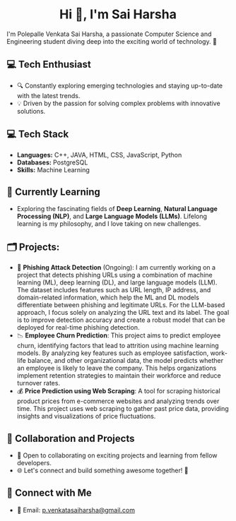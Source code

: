 <h1 align="center">Hi 👋, I'm Sai Harsha</h1>

<!--
**Venkata-Sai-Harsha/Venkata-Sai-Harsha** is a ✨ _special_ ✨ repository because its `README.md` (this file) appears on your GitHub profile.

Here are some ideas to get you started:

- 🔭 I’m currently working on ...
- 🌱 I’m currently learning ...
- 👯 I’m looking to collaborate on ...
- 🤔 I’m looking for help with ...
- 💬 Ask me about ...
- 📫 How to reach me: ...
- 😄 Pronouns: ...
- ⚡ Fun fact: ...
-->



I'm Polepalle Venkata Sai Harsha, a passionate Computer Science and Engineering student diving deep into the exciting world of technology. 🚀

## 💻 Tech Enthusiast  
- 🔍 Constantly exploring emerging technologies and staying up-to-date with the latest trends.  
- 💡 Driven by the passion for solving complex problems with innovative solutions.

## 💻 Tech Stack  
- **Languages:** C++, JAVA, HTML, CSS, JavaScript, Python  
- **Databases:** PostgreSQL  
- **Skills:** Machine Learning

## 🌱 Currently Learning  
- Exploring the fascinating fields of **Deep Learning**, **Natural Language Processing (NLP)**, and **Large Language Models (LLMs)**. Lifelong learning is my philosophy, and I love taking on new challenges.

## 🗂️ Projects:
- 🔐 **Phishing Attack Detection** (Ongoing): I am currently working on a project that detects phishing URLs using a combination of machine learning (ML), deep learning (DL), and large language models (LLM). The dataset includes features such as URL length, IP address, and domain-related information, which help the ML and DL models differentiate between phishing and legitimate URLs. For the LLM-based approach, I focus solely on analyzing the URL text and its label. The goal is to improve detection accuracy and create a robust model that can be deployed for real-time phishing detection.
- 📉 **Employee Churn Prediction**: This project aims to predict employee churn, identifying factors that lead to attrition using machine learning models. By analyzing key features such as employee satisfaction, work-life balance, and other organizational data, the model predicts whether an employee is likely to leave the company. This helps organizations implement retention strategies to maintain their workforce and reduce turnover rates.
- 💰 **Price Prediction using Web Scraping**: A tool for scraping historical product prices from e-commerce websites and analyzing trends over time. This project uses web scraping to gather past price data, providing insights and visualizations of price fluctuations.


## 🤝 Collaboration and Projects  
- 👥 Open to collaborating on exciting projects and learning from fellow developers.  
- 🌐 Let's connect and build something awesome together! 🚀

## 🔗 Connect with Me  
- 📧 Email: [p.venkatasaiharsha@gmail.com](mailto:p.venkatasaiharsha@gmail.com)






